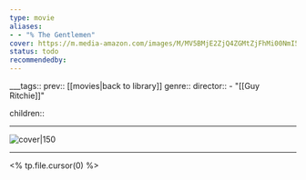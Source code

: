 ```yaml
---
type: movie
aliases:
- - "% The Gentlemen"
cover: https://m.media-amazon.com/images/M/MV5BMjE2ZjQ4ZGMtZjFhMi00NmI5LTliNjEtODczMWMxNjliZjgxXkEyXkFqcGc@._V1_SX300.jpg
status: todo
recommendedby:
---
```

___tags:: prev:: [[movies|back to library]]
genre::
director:: - "[[Guy Ritchie]]"
  
children::
___
![cover|150](https://m.media-amazon.com/images/M/MV5BMjE2ZjQ4ZGMtZjFhMi00NmI5LTliNjEtODczMWMxNjliZjgxXkEyXkFqcGc@._V1_SX300.jpg)
___
<% tp.file.cursor(0) %>
